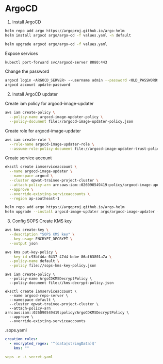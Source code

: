 # ArgoCD 

1. Install ArgoCD
```bash 
helm repo add argo https://argoproj.github.io/argo-helm
helm install argocd argo/argo-cd -f values.yaml -n default

helm upgrade argocd argo/argo-cd -f values.yaml
```

Expose services
```bash 
kubectl port-forward svc/argocd-server 8080:443
```

Change the password
```bash 
argocd login <ARGOCD_SERVER> --username admin --password <OLD_PASSWORD>
argocd account update-password 
```

2. Install ArgoCD updater 

Create iam policy for argocd-image-updater
```bash
aws iam create-policy \
  --policy-name argocd-image-updater-policy \
  --policy-document file://argocd-image-updater-policy.json
```

Create role for argocd-image-updater
```bash
aws iam create-role \
  --role-name argocd-image-updater-role \
  --assume-role-policy-document file://argocd-image-updater-trust-policy.json
```

Create service account 
```bash 
eksctl create iamserviceaccount \
  --name argocd-image-updater \
  --namespace argocd \
  --cluster opwat-trainee-project-cluster \
  --attach-policy-arn arn:aws:iam::026090549419:policy/argocd-image-updater-policy \
  --approve \
  --override-existing-serviceaccounts \
  --region ap-southeast-1 
```

```bash
helm repo add argo https://argoproj.github.io/argo-helm
helm upgrade --install argocd-image-updater argo/argocd-image-updater -f argocd-image-updater-values.yaml
```

3. Config SOPS
Create KMS key
```bash
aws kms create-key \
  --description "SOPS KMS key" \
  --key-usage ENCRYPT_DECRYPT \
  --output json

aws kms put-key-policy \
  --key-id c93bf4da-0437-47d4-bdbe-86af63801a7a \
  --policy-name default \
  --policy file://sops-kms-key-policy.json
```

```
aws iam create-policy \
  --policy-name ArgoCDKMSDecryptPolicy \
  --policy-document file://kms-decrypt-policy.json
```

```
eksctl create iamserviceaccount \
  --name argocd-repo-server \
  --namespace default \
  --cluster opwat-trainee-project-cluster \
  --attach-policy-arn arn:aws:iam::026090549419:policy/ArgoCDKMSDecryptPolicy \
  --approve \
  --override-existing-serviceaccounts
```

.sops.yaml
```yaml
creation_rules:
  - encrypted_regex: '^(data|stringData)$'
    kms: ""
``` 

```yaml
sops -e -i secret.yaml
```
